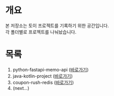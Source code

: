 # 개요
본 저장소는 토이 프로젝트를 기록하기 위한 공간입니다.  
각 폴더별로 프로젝트를 나눠놨습니다.

# 목록
1. python-fastapi-memo-api ([바로가기](/python-fastapi-memo-api/))
2. java-kotlin-project ([바로가기](/java-kotlin-project/))
3. coupon-rush-redis ([바로가기](/coupon-rush-redis/))
4. (next...)
